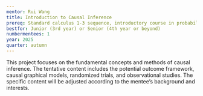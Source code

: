 ```yaml
---
mentor: Rui Wang
title: Introduction to Causal Inference
prereq: Standard calculus 1-3 sequence, introductory course in probability and statistics
bestfor: Junior (3rd year) or Senior (4th year or beyond)
numbermentees: 1
year: 2025
quarter: autumn
---
```


This project focuses on the fundamental concepts and methods of causal inference. The tentative content includes the potential outcome framework, causal graphical models, randomized trials, and observational studies. The specific content will be adjusted according to the mentee’s background and interests.